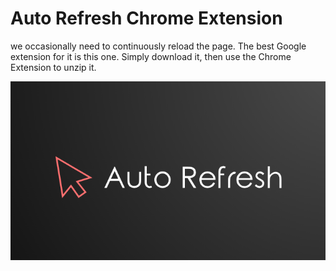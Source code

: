 
# Auto Refresh Chrome Extension

we occasionally need to continuously reload the page. The best Google extension for it is this one.
Simply download it, then use the Chrome Extension to unzip it.



![Logo](https://github.com/salmansajidsattar/Auto-Refresh-Google-Extension/blob/main/icon.PNG)

